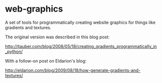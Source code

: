 # web-graphics

A set of tools for programmatically creating website graphics for things
like gradients and textures.

The original version was described in this blog post:

<http://jtauber.com/blog/2008/05/18/creating_gradients_programmatically_in_python/>

With a follow-on post on Eldarion's blog:

<http://eldarion.com/blog/2009/08/18/how-generate-gradients-and-textures/>
